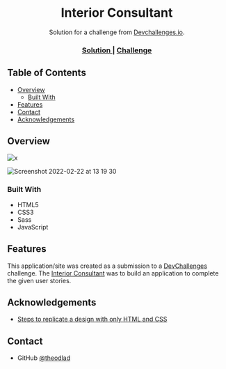 <!-- Please update value in the {}  -->

<h1 align="center">Interior Consultant</h1>

<div align="center">
   Solution for a challenge from  <a href="http://devchallenges.io" target="_blank">Devchallenges.io</a>.
</div>

<div align="center">
  <h3>
    <a href="https://theoladas.github.io/Interior-Consultant-DevChallenge/">
      Solution
    </a>
    <span> | </span>
    <a href="https://devchallenges.io/challenges/Jymh2b2FyebRTUljkNcb">
      Challenge
    </a>
  </h3>
</div>

<!-- TABLE OF CONTENTS -->

## Table of Contents

- [Overview](#overview)
  - [Built With](#built-with)
- [Features](#features)
- [Contact](#contact)
- [Acknowledgements](#acknowledgements)

<!-- OVERVIEW -->

## Overview

![x](https://user-images.githubusercontent.com/67963370/154942041-b6fddab9-6731-4f3d-af85-6c03b37e3a68.png)

![Screenshot 2022-02-22 at 13 19 30](https://user-images.githubusercontent.com/67963370/155140452-5c3d6c2a-b2ee-44c6-ad4b-051ee2fb0080.png)


### Built With

<!-- This section should list any major frameworks that you built your project using. Here are a few examples.-->

- HTML5
- CSS3
- Sass
- JavaScript

## Features

This application/site was created as a submission to a [DevChallenges](https://devchallenges.io/challenges) challenge. The [Interior Consultant](https://devchallenges.io/challenges/Jymh2b2FyebRTUljkNcb) was to build an application to complete the given user stories.

## Acknowledgements

- [Steps to replicate a design with only HTML and CSS](https://devchallenges-blogs.web.app/how-to-replicate-design/)

## Contact

- GitHub [@theodlad](https://github.com/theoladas)
